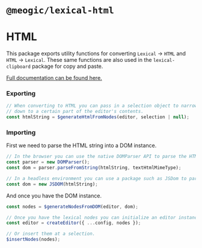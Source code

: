 # `@meogic/lexical-html`

# HTML
This package exports utility functions for converting `Lexical` -> `HTML` and `HTML` -> `Lexical`. These same functions are also used in the `lexical-clipboard` package for copy and paste.

[Full documentation can be found here.](https://lexical.dev/docs/concepts/serialization)

### Exporting
```js
// When converting to HTML you can pass in a selection object to narrow it
// down to a certain part of the editor's contents.
const htmlString = $generateHtmlFromNodes(editor, selection | null);
```

### Importing
First we need to parse the HTML string into a DOM instance.
```js
// In the browser you can use the native DOMParser API to parse the HTML string.
const parser = new DOMParser();
const dom = parser.parseFromString(htmlString, textHtmlMimeType);

// In a headless environment you can use a package such as JSDom to parse the HTML string.
const dom = new JSDOM(htmlString);
```
And once you have the DOM instance.
```js
const nodes = $generateNodesFromDOM(editor, dom);

// Once you have the lexical nodes you can initialize an editor instance with the parsed nodes.
const editor = createEditor({ ...config, nodes });

// Or insert them at a selection.
$insertNodes(nodes);
```
